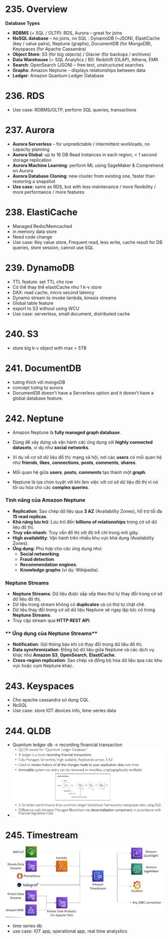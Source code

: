 # 235. Overview
**Database Types**
- **RDBMS** (= SQL / OLTP): RDS, Aurora – great for joins
- **NoSQL database** – no joins, no SQL : DynamoDB (~JSON), ElastiCache (key / value pairs), Neptune (graphs), DocumentDB (for MongoDB), Keyspaces (for Apache Cassandra)
- **Object Store**: S3 (for big objects) / Glacier (for backups / archives)
- **Data Warehouse** (= SQL Analytics / BI): Redshift (OLAP), Athena, EMR
- **Search**: OpenSearch (JSON) – free text, unstructured searches
- **Graphs**: Amazon Neptune – displays relationships between data
- **Ledger**: Amazon Quantum Ledger Database

# 236. RDS
- Use case: RDBMS/OLTP, perform SQL queries, transactions

# 237. Aurora
- **Aurora Serverless** – for unpredictable / intermittent workloads, no capacity planning
- **Aurora Global**: up to 16 DB Read Instances in each region, < 1 second storage replication
- **Aurora Machine Learning**: perform ML using SageMaker & Comprehend on Aurora
- **Aurora Database Cloning**: new cluster from existing one, faster than restoring a snapshot
- **Use case**: same as RDS, but with less maintenance / more flexibility / more performance / more features

# 238. ElastiCache
- Managed Redis/Memcached 
- in memory data store 
- Need code change 
- Use case: Key value store, Frequent read, less write, cache result for DB queries, store session, cannot use SQL

# 239. DynamoDB
- TTL feature: set TTL cho row
- Có thể thay thế elastiCache như 1 k-v store
- DAX: read cache, micro second latency 
- Dynamo stream to invoke lambda, kinesis streams 
- Global table feature
- export to S3 without using WCU 
- Use case: serverless, small document, distributed cache 

# 240. S3 
- store big k-v object with max = 5TB

# 241. DocumentDB 
- tương thích với mongoDB 
- concept tương tự aurora
- DocumentDB doesn't have a Serverless option and it doesn't have a global database feature.

# 242. Neptune
- Amazon Neptune là **fully managed graph database**.
- Dùng để xây dựng và vận hành các ứng dụng với **highly connected datasets**, ví dụ như **social networks**.

- Ví dụ về cơ sở dữ liệu đồ thị: mạng xã hội, nơi các **users** có mối quan hệ như **friends**, **likes**, **connections**, **posts**, **comments**, **shares**.
- Mối quan hệ giữa **users**, **posts**, **comments** tạo thành một **graph**.
- Neptune là lựa chọn tuyệt vời khi làm việc với cơ sở dữ liệu đồ thị vì nó tối ưu hóa cho các **complex queries**.

### **Tính năng của Amazon Neptune**
- **Replication**: Sao chép dữ liệu qua **3 AZ** (Availability Zones), hỗ trợ tối đa **15 read replicas**.
- **Khả năng lưu trữ**: Lưu trữ đến **billions of relationships** trong cơ sở dữ liệu đồ thị.
- **Truy vấn nhanh**: Truy vấn đồ thị với độ trễ chỉ trong mili giây.
- **High availability**: Vận hành trên nhiều khu vực khả dụng (Availability Zones).
- **Ứng dụng**: Phù hợp cho các ứng dụng như:
    - **Social networking**.
    - **Fraud detection**.
    - **Recommendation engines**.
    - **Knowledge graphs** (ví dụ: Wikipedia).

### **Neptune Streams**
- **Neptune Streams**: Dữ liệu được sắp xếp theo thứ tự thay đổi trong cơ sở dữ liệu đồ thị.
- Dữ liệu trong stream không có **duplicates** và có thứ tự chặt chẽ.
- Dữ liệu thay đổi trong cơ sở dữ liệu Neptune sẽ ngay lập tức có trong **Neptune Streams**.
- Truy cập stream qua **HTTP REST API**.

### ** Ứng dụng của Neptune Streams**
- **Notification**: Gửi thông báo khi có thay đổi trong dữ liệu đồ thị.
- **Data synchronization**: Đồng bộ dữ liệu giữa Neptune và các dịch vụ khác như **Amazon S3**, **OpenSearch**, **ElastiCache**.
- **Cross-region replication**: Sao chép và đồng bộ hóa dữ liệu qua các khu vực hoặc cụm Neptune khác.

# 243. Keyspaces 
- Cho apache cassandra sử dụng CQL 
- NoSQL 
- Use case: store IOT devices info, time-series data

# 244. QLDB 
- Quantum ledger db -> recording financial transaction 
- ![2.png](image/2.png)

# 245. Timestream 
![3.png](image/3.png)
- time series db 
-  use case: IOT app, operational app, real time analystics 